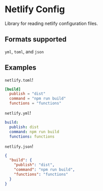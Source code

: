 # Netlify Config

Library for reading netlify configuration files.

## Formats supported

`yml`, `toml`, and `json`

## Examples

`netlify.toml`!

```toml
[build]
  publish = "dist"
  command = "npm run build"
  functions = "functions"
```

`netlify.yml`!

```yaml
build:
  publish: dist
  command: npm run build
  functions: functions
```

`netlify.json`!

```json
{
  "build": {
    "publish": "dist",
    "command": "npm run build",
    "functions": "functions"
  }
}
```
